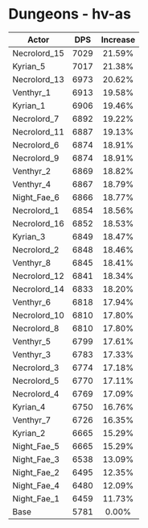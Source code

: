 # Dungeons - hv-as
| Actor | DPS | Increase |
|---|:---:|:---:|
|Necrolord_15|7029|21.59%|
|Kyrian_5|7017|21.38%|
|Necrolord_13|6973|20.62%|
|Venthyr_1|6913|19.58%|
|Kyrian_1|6906|19.46%|
|Necrolord_7|6892|19.22%|
|Necrolord_11|6887|19.13%|
|Necrolord_6|6874|18.91%|
|Necrolord_9|6874|18.91%|
|Venthyr_2|6869|18.82%|
|Venthyr_4|6867|18.79%|
|Night_Fae_6|6866|18.77%|
|Necrolord_1|6854|18.56%|
|Necrolord_16|6852|18.53%|
|Kyrian_3|6849|18.47%|
|Necrolord_2|6848|18.46%|
|Venthyr_8|6845|18.41%|
|Necrolord_12|6841|18.34%|
|Necrolord_14|6833|18.20%|
|Venthyr_6|6818|17.94%|
|Necrolord_10|6810|17.80%|
|Necrolord_8|6810|17.80%|
|Venthyr_5|6799|17.61%|
|Venthyr_3|6783|17.33%|
|Necrolord_3|6774|17.18%|
|Necrolord_5|6770|17.11%|
|Necrolord_4|6769|17.09%|
|Kyrian_4|6750|16.76%|
|Venthyr_7|6726|16.35%|
|Kyrian_2|6665|15.29%|
|Night_Fae_5|6665|15.29%|
|Night_Fae_3|6538|13.09%|
|Night_Fae_2|6495|12.35%|
|Night_Fae_4|6480|12.09%|
|Night_Fae_1|6459|11.73%|
|Base|5781|0.00%|
